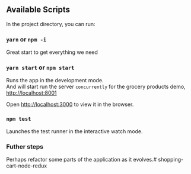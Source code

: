 ## Available Scripts

In the project directory, you can run:

### `yarn` or `npm -i`

Great start to get everything we need

### `yarn start` or `npm start`

Runs the app in the development mode.<br> 
And will start run the server `concurrently` for the grocery products demo, [http://localhost:8001](http://localhost:8001)

Open [http://localhost:3000](http://localhost:3000) to view it in the browser.

### `npm test`

Launches the test runner in the interactive watch mode.

### Futher steps

Perhaps refactor some parts of the application as it evolves.# shopping-cart-node-redux
